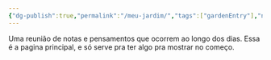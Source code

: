 ```yaml
---
{"dg-publish":true,"permalink":"/meu-jardim/","tags":["gardenEntry"],"noteIcon":""}
---
```



Uma reunião de notas e pensamentos que ocorrem ao longo dos dias.
Essa é a pagina principal, e só serve pra ter algo pra mostrar no começo.
